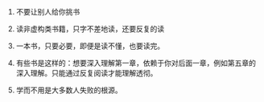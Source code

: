 1. 不要让别人给你挑书

2. 读非虚构类书籍，只字不差地读，还要反复的读

3. 一本书，只要必要，即便是读不懂，也要读完。

4. 有些书是这样的：想要深入理解第一章，依赖于你对后面一章，例如第五章的深入理解。只能通过反复阅读才能理解透彻。

5. 学而不用是大多数人失败的根源。
